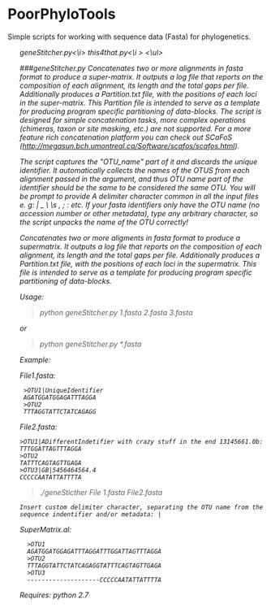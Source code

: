 # PoorPhyloTools
Simple scripts for working with sequence data (Fasta) for phylogenetics.
<ul>
	<i>geneStitcher.py<\i>
	<i>this4that.py<\i
	>
<\ul>



###geneStitcher.py
Concatenates two or more alignments in fasta format to produce a super-matrix. It outputs a log file that reports on the composition of each alignment, its length and the total gaps per file. Additionally produces a Partition.txt file, with the positions of each loci in the super-matrix. This Partition file is intended to serve as a template for producing program specific partitioning of data-blocks. The script is designed for simple concatenation tasks, more complex operations (chimeras, taxon or site masking, etc.) are not supported. For a more feature rich concatenation platform you can check out SCaFoS (http://megasun.bch.umontreal.ca/Software/scafos/scafos.html).

The script captures the "OTU_name" part of it and discards the unique identifier. It automatically collects the names of the OTUS from each alignment passed in the argument, and thus OTU name part of the identifier should be the same to be considered the same OTU. You will be prompt to provide A delimiter character common in all the input files e. g: | _ \ \s , ; : etc. If your fasta identifiers only have the OTU name (no accession number or other metadata), type any arbitrary character, so the script unpacks the name of the OTU  correctly!

Concatenates two or more aligments in fasta format to produce a supermatrix. It outputs a log file that reports on the composition of each alignment, its length and the total gaps per file. Additionally produces a Partition.txt file, with the positions of each loci in the supermatrix. This file is intended to serve as a template for producing program specific partitioning of data-blocks.


Usage:

>python geneStitcher.py 1.fasta 2.fasta 3.fasta

or

>python geneStitcher.py *.fasta


Example:

File1.fasta:
	 
	 >OTU1|UniqueIdentifier
	 AGATGGATGGAGATTTAGGA
	 >OTU2
	 TTTAGGTATTCTATCAGAGG


File2.fasta:

	>OTU1|ADifferentIndetifier with crazy stuff in the end 13145661.0b:
	TTTGGATTAGTTTAGGA
	>OTU2
	TATTTCAGTAGTTGAGA
	>OTU3|GB|5456464564.4
	CCCCCAATATTATTTTA


>./geneSticther File 1.fasta File2.fasta

	Insert custom delimiter character, separating the OTU name from the sequence indentifier and/or metadata: |


SuperMatrix.al:

      >OTU1	
      AGATGGATGGAGATTTAGGATTTGGATTAGTTTAGGA
      >OTU2
      TTTAGGTATTCTATCAGAGGTATTTCAGTAGTTGAGA
      >OTU3
      --------------------CCCCCAATATTATTTTA



Requires:
python 2.7

